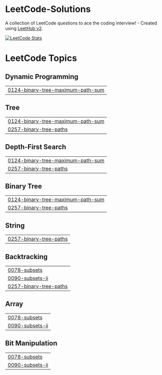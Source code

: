 # LeetCode-Solutions
A collection of LeetCode questions to ace the coding interview! - Created using [LeetHub v2](https://github.com/arunbhardwaj/LeetHub-2.0).

[![LeetCode Stats](https://leetcard.jacoblin.cool/Keen2Kode?theme=dark&ext=heatmap)](https://leetcode.com/Keen2Kode/)

<!---LeetCode Topics Start-->
# LeetCode Topics
## Dynamic Programming
|  |
| ------- |
| [0124-binary-tree-maximum-path-sum](https://github.com/Keen2Kode/LeetCode-Solutions/tree/master/0124-binary-tree-maximum-path-sum) |
## Tree
|  |
| ------- |
| [0124-binary-tree-maximum-path-sum](https://github.com/Keen2Kode/LeetCode-Solutions/tree/master/0124-binary-tree-maximum-path-sum) |
| [0257-binary-tree-paths](https://github.com/Keen2Kode/LeetCode-Solutions/tree/master/0257-binary-tree-paths) |
## Depth-First Search
|  |
| ------- |
| [0124-binary-tree-maximum-path-sum](https://github.com/Keen2Kode/LeetCode-Solutions/tree/master/0124-binary-tree-maximum-path-sum) |
| [0257-binary-tree-paths](https://github.com/Keen2Kode/LeetCode-Solutions/tree/master/0257-binary-tree-paths) |
## Binary Tree
|  |
| ------- |
| [0124-binary-tree-maximum-path-sum](https://github.com/Keen2Kode/LeetCode-Solutions/tree/master/0124-binary-tree-maximum-path-sum) |
| [0257-binary-tree-paths](https://github.com/Keen2Kode/LeetCode-Solutions/tree/master/0257-binary-tree-paths) |
## String
|  |
| ------- |
| [0257-binary-tree-paths](https://github.com/Keen2Kode/LeetCode-Solutions/tree/master/0257-binary-tree-paths) |
## Backtracking
|  |
| ------- |
| [0078-subsets](https://github.com/Keen2Kode/LeetCode-Solutions/tree/master/0078-subsets) |
| [0090-subsets-ii](https://github.com/Keen2Kode/LeetCode-Solutions/tree/master/0090-subsets-ii) |
| [0257-binary-tree-paths](https://github.com/Keen2Kode/LeetCode-Solutions/tree/master/0257-binary-tree-paths) |
## Array
|  |
| ------- |
| [0078-subsets](https://github.com/Keen2Kode/LeetCode-Solutions/tree/master/0078-subsets) |
| [0090-subsets-ii](https://github.com/Keen2Kode/LeetCode-Solutions/tree/master/0090-subsets-ii) |
## Bit Manipulation
|  |
| ------- |
| [0078-subsets](https://github.com/Keen2Kode/LeetCode-Solutions/tree/master/0078-subsets) |
| [0090-subsets-ii](https://github.com/Keen2Kode/LeetCode-Solutions/tree/master/0090-subsets-ii) |
<!---LeetCode Topics End-->
